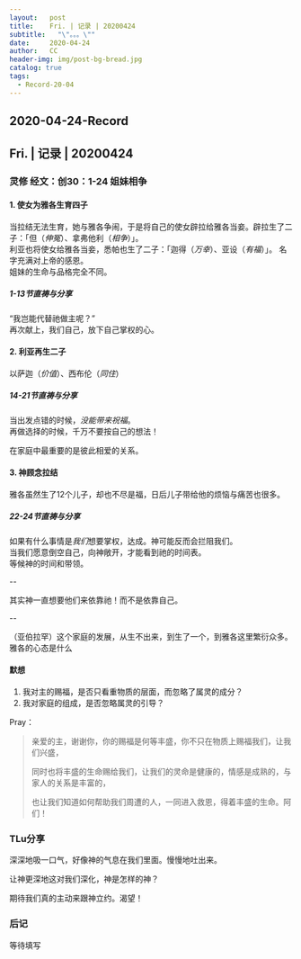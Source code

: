```yaml
---
layout:   post
title:    Fri. | 记录 | 20200424
subtitle:   "\"。。。\""
date:     2020-04-24
author:   CC
header-img: img/post-bg-bread.jpg
catalog: true
tags:
  - Record-20-04
---
```


## 2020-04-24-Record

## Fri. | 记录 | 20200424

### 灵修 经文：创30：1-24 姐妹相争

#### 1. 使女为雅各生育四子

当拉结无法生育，她与雅各争闹，于是将自己的使女辟拉给雅各当妾。辟拉生了二子：「但（*伸冤*）、拿弗他利（*相争*）」。  
利亚也将使女给雅各当妾，悉帕也生了二子：「迦得（*万幸*）、亚设（*有福*）」。  名字充满对上帝的感恩。  
姐妹的生命与品格完全不同。

##### 1-13节直祷与分享

“我岂能代替祂做主呢？”  
再次献上，我们自己，放下自己掌权的心。

#### 2. 利亚再生二子

以萨迦（*价值*）、西布伦（*同住*）

##### 14-21节直祷与分享

当出发点错的时候，*没能带来祝福*。  
再做选择的时候，千万不要按自己的想法！  

在家庭中最重要的是彼此相爱的关系。

#### 3. 神顾念拉结

雅各虽然生了12个儿子，却也不尽是福，日后儿子带给他的烦恼与痛苦也很多。

##### 22-24节直祷与分享

如果有什么事情是*我们*想要掌权，达成。神可能反而会拦阻我们。  
当我们愿意倒空自己，向神敞开，才能看到祂的时间表。  
等候神的时间和带领。

--

其实神一直想要他们来依靠祂！而不是依靠自己。

--

（亚伯拉罕）这个家庭的发展，从生不出来，到生了一个，到雅各这里繁衍众多。  
雅各的心态是什么

#### 默想

1. 我对主的赐福，是否只看重物质的层面，而忽略了属灵的成分？
2. 我对家庭的组成，是否忽略属灵的引导？

Pray：

> 亲爱的主，谢谢你，你的赐福是何等丰盛，你不只在物质上赐福我们，让我们兴盛，
>
> 同时也将丰盛的生命赐给我们，让我们的灵命是健康的，情感是成熟的，与家人的关系是丰富的，
>
> 也让我们知道如何帮助我们周遭的人，一同进入救恩，得着丰盛的生命。阿们！

### TLu分享

深深地吸一口气，好像神的气息在我们里面。慢慢地吐出来。

让神更深地这对我们深化，神是怎样的神？

期待我们真的主动来跟神立约。渴望！

### 后记

等待填写
